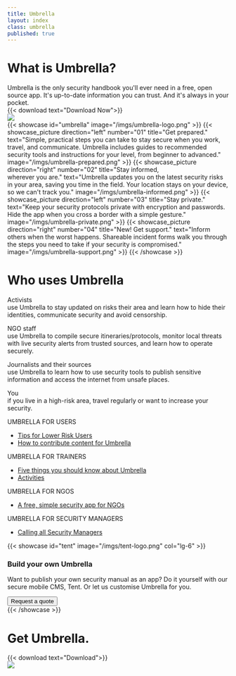 ```yaml
---
title: Umbrella
layout: index
class: umbrella
published: true
---
```

<div class="intro">
  <div class="container">
    <div class="row">
      <div class="col-lg-6 col-md-12">
        <div class="d-none d-lg-block spacer-top100"></div>
        <h1 class="">What is Umbrella?</h1>
        <div class="home-description">Umbrella is the only security handbook you'll ever need in a free, open source app. It's up-to-date information you can trust. And it's always in your pocket.</div>		
        {{< download text="Download Now">}}
      </div>
      <div class="col-lg-6 d-none d-lg-block">
        <img class="hero-app-2" src="/imgs/press-apps.png"/>
      </div>
    </div>
  </div>
</div>
{{< showcase id="umbrella" image="/imgs/umbrella-logo.png" >}}
  {{< showcase_picture direction="left" number="01" title="Get prepared." text="Simple, practical steps you can take to stay secure when you work, travel, and communicate. Umbrella includes guides to recommended security tools and instructions for your level, from beginner to advanced." image="/imgs/umbrella-prepared.png" >}}
  {{< showcase_picture direction="right" number="02" title="Stay informed,<br>wherever you are." text="Umbrella updates you on the latest security risks in your area, saving you time in the field. Your location stays on your device, so we can't track you." image="/imgs/umbrella-informed.png" >}}
  {{< showcase_picture direction="left" number="03" title="Stay private." text="Keep your security protocols private with encryption and passwords. Hide the app when you cross a border with a simple gesture." image="/imgs/umbrella-private.png" >}}
  {{< showcase_picture direction="right" number="04" title="New! Get support." text="Inform others when the worst happens. Shareable incident forms walk you through the steps you need to take if your security is compromised." image="/imgs/umbrella-support.png" >}}
{{< /showcase >}}

<div class="users">
   <h1>Who uses Umbrella</h1>
   <div class="personas">
      <div>
         <p><span class="persona persona1">Activists</span><br/> use Umbrella to stay updated on risks their area and learn how to hide their identities, communicate security and avoid censorship.
         </p>
      </div>
      <div>
         <p><span class="persona persona2">NGO staff</span><br/> use Umbrella to compile secure itineraries/protocols, monitor local threats with live security alerts from trusted sources, and learn how to operate securely.</p>
      </div>
      <div>
         <p><span class="persona persona3">Journalists and their sources</span> <br/>use Umbrella to learn how to use security tools to publish sensitive information and access the internet from unsafe places.
         </p>
      </div>
      <div>
         <p><span class="persona persona4">You</span><br/> if you live in a high-risk area, travel regularly or want to increase your security. 
         </p>
      </div>
   </div>
</div>
<div class="gradient-parent row spacer-top150">
  <div class="col-lg-6 gradient-box red">
    <div class="gradient-content">
      <div class="organisation">UMBRELLA FOR USERS</div>
      <ul class="list-unstyled">
        <li>
          <a href="https://docs.google.com/document/d/1_QoEfkiTYoMe2wzJMXzxH8jvfobH85jHe6utYcrL8N8/edit?usp=sharing">Tips for Lower Risk Users</a>
        </li>
        <li>
          <a href="https://docs.google.com/document/d/1y9TMmvkOh_DiVm6Qdw9imEHomGabcbHxJhHFVRtcXeQ/edit?usp=sharing">How to contribute content for Umbrella</a>
        </li>
      </ul>
    </div>
  </div>
  <div class="col-lg-6 gradient-box blue">
    <div class="gradient-content">
      <div class="organisation">UMBRELLA FOR TRAINERS</div>
      <ul class="list-unstyled">
        <li>
          <a href="https://docs.google.com/document/d/1G1Al6wCNBwk1bhY_QxNnIY33g0DWhPGjjAi2xBLQwRg/edit?usp=sharing">Five things you should know about Umbrella</a>
        </li>
        <li>
          <a href="https://docs.google.com/document/d/1N4aO5G7vt71cTcRWK9xW6z3mrMeJgLpKjf-HLOB-OtI/edit?usp=sharing">Activities</a>
        </li>
      </ul>
    </div>
  </div>
</div>
<div class="gradient-parent row">
  <div class="col-lg-6 gradient-box green">
    <div class="gradient-content">
      <div class="organisation">UMBRELLA FOR NGOS</div>
      <ul class="list-unstyled">
        <li>
          <a href="https://docs.google.com/document/d/1k3fdw0BMo2WQcPZV4qKf6VGMOSXDLpxTswkSsb8LB_c/edit?usp=sharing">A free, simple security app for NGOs</a>
        </li>
      </ul>
    </div>
  </div>
  <div class="col-lg-6 gradient-box yellow">
    <div class="gradient-content">
      <div class="organisation">UMBRELLA FOR SECURITY MANAGERS</div>
      <ul class="list-unstyled">
        <li>
          <a href="https://docs.google.com/document/d/1PzRetXkHoiZjm3R0UTMoevaLOn48otWoUp1XV7qFUZY/edit?usp=sharing">Calling all Security Managers</a>
        </li>
      </ul>
    </div>
  </div>
</div>
{{< showcase id="tent" image="/imgs/tent-logo.png" col="lg-6" >}}
<div class="col-lg-6 tent-text">
  <h3>Build your own Umbrella</h3>
  <p>Want to publish your own security manual as an app? Do it yourself with our secure mobile CMS, Tent. Or let us customise Umbrella for you.</p>
  <a href="mailto:info@secfirst.org?subject=Custom%20Umbrella"><button type="button" class="btn btn-primary">Request a quote</button></a>
</div>
{{< /showcase >}}
<div class="get-umbrella">
  <div class="container">
    <div class="row">
      <div class="offset-lg-1 col-lg-5 col-md-12 spacer-top30">
        <h1 class="">Get Umbrella.</h1>
        {{< download text="Download">}}
      </div>
      <div class="col-lg-6 logo d-none d-lg-block my-auto">
        <img src="/imgs/umbrella-logo.png"/>
      </div>
    </div>
  </div>
</div>
